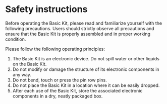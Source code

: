 # Safety instructions

Before operating the Basic Kit, please read and familiarize yourself with the following precautions. Users should strictly observe all precautions and ensure that the Basic Kit is properly assembled and in proper working condition.

Please follow the following operating principles:

1. The Basic Kit is an electronic device. Do not spill water or other liquids on the Basic Kit.
3. Do not modify or damage the structure of its electronic components in any way.
4. Do not bend, touch or press the pin row pins.
5. Do not place the Basic Kit in a location where it can be easily dropped.
6. After each use of the Basic Kit, store the associated electronic components in a dry, neatly packaged box.

